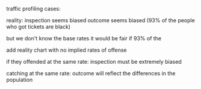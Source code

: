 traffic profiling cases:

reality:
inspection seems biased
outcome seems biased (93% of the people who got tickets are black)

but we don't know the base rates
it would be fair if 93% of the 

add reality chart with no implied rates of offense

if they offended at the same rate:
inspection must be extremely biased

catching at the same rate:
outcome will reflect the differences in the population
